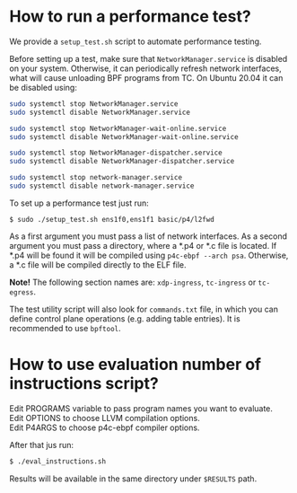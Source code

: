 # How to run a performance test? 

We provide a `setup_test.sh` script to automate performance testing.

Before setting up a test, make sure that `NetworkManager.service` is disabled on your system. Otherwise, it can periodically refresh
network interfaces, what will cause unloading BPF programs from TC. On Ubuntu 20.04 it can be disabled using:

```bash
sudo systemctl stop NetworkManager.service
sudo systemctl disable NetworkManager.service

sudo systemctl stop NetworkManager-wait-online.service
sudo systemctl disable NetworkManager-wait-online.service

sudo systemctl stop NetworkManager-dispatcher.service
sudo systemctl disable NetworkManager-dispatcher.service

sudo systemctl stop network-manager.service
sudo systemctl disable network-manager.service
```

To set up a performance test just run:

```
$ sudo ./setup_test.sh ens1f0,ens1f1 basic/p4/l2fwd
```

As a first argument you must pass a list of network interfaces. 
As a second argument you must pass a directory, where a *.p4 or *.c file is located. If *.p4 will be found it will be compiled using `p4c-ebpf --arch psa`. Otherwise, a *.c file will be compiled directly to the ELF file. 

**Note!** The following section names are: `xdp-ingress`, `tc-ingress` or `tc-egress`. 

The test utility script will also look for `commands.txt` file, in which you can define control plane operations (e.g. adding table entries). It is recommended to use `bpftool`. 

# How to use evaluation number of instructions script?
Edit PROGRAMS variable to pass program names you want to evaluate.  
Edit OPTIONS to choose LLVM compilation options.  
Edit P4ARGS to choose p4c-ebpf compiler options.  

After that jus run:
```bash
$ ./eval_instructions.sh
```
Results will be available in the same directory under `$RESULTS` path.